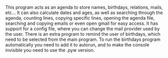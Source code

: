 This program acts as an agenda to store names, birthdays, relations, mails, etc... 
It can also calculate dates and ages, as well as searching through the agenda, counting lines, copying specific lines, opening the agenda file, searching and copying emails or even open gmail for easy access.
It has support for a config file, where you can change the mail provider used by the user.
There is an extra program to remind the user of birthdays, which need to be selected from the main program.
To run the birthdays program automatically you need to add it to autorun, and to make the console invisible you need to use the .pyw version.
